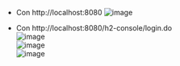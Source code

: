 * Con http://localhost:8080
![image](https://github.com/juliamejia/IETI_H2_DATABASE/assets/98657146/30a78132-aefb-47f2-83d1-c80b166b78b4)  

* Con http://localhost:8080/h2-console/login.do  
  ![image](https://github.com/juliamejia/IETI_H2_DATABASE/assets/98657146/56fc1c39-e72d-4739-b16d-379af4d7716a)  
  ![image](https://github.com/juliamejia/IETI_H2_DATABASE/assets/98657146/9c314b27-8f44-438d-9e48-c079eb0974c1)  
  ![image](https://github.com/juliamejia/IETI_H2_DATABASE/assets/98657146/b05857f2-bd30-4680-bd70-ddcb66137e2e)  



  


